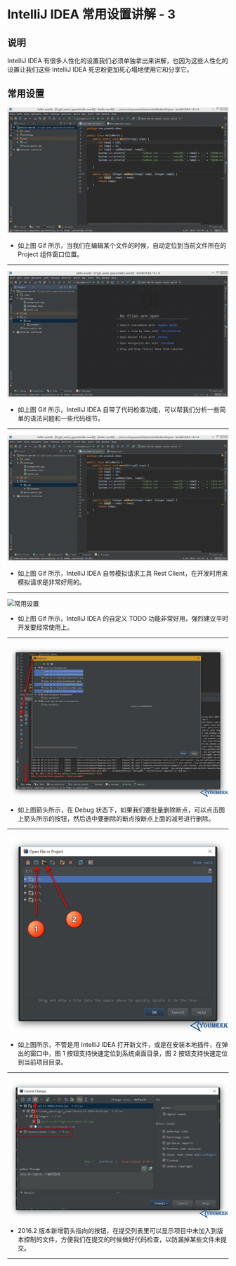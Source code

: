 # IntelliJ IDEA 常用设置讲解 - 3

## 说明

IntelliJ IDEA 有很多人性化的设置我们必须单独拿出来讲解，也因为这些人性化的设置让我们这些 IntelliJ IDEA 死忠粉更加死心塌地使用它和分享它。

## 常用设置

![常用设置](./images/xxvi-a-settings-introduce-31.gif)

- 如上图 Gif 所示，当我们在编辑某个文件的时候，自动定位到当前文件所在的 Project 组件窗口位置。

----------------------------------------------------------------------------

![常用设置](./images/xxvi-a-settings-introduce-34.gif)

- 如上图 Gif 所示，IntelliJ IDEA 自带了代码检查功能，可以帮我们分析一些简单的语法问题和一些代码细节。

----------------------------------------------------------------------------

![常用设置](./images/xxvi-a-settings-introduce-35.gif)

- 如上图 Gif 所示，IntelliJ IDEA 自带模拟请求工具 Rest Client，在开发时用来模拟请求是非常好用的。

----------------------------------------------------------------------------

![常用设置](./images/xxvi-a-settings-introduce-36.gif)

- 如上图 Gif 所示，IntelliJ IDEA 的自定义 TODO 功能非常好用，强烈建议平时开发要经常使用上。

----------------------------------------------------------------------------

![常用设置](./images/xxvi-a-settings-introduce-37.jpg)

- 如上图箭头所示，在 Debug 状态下，如果我们要批量删除断点，可以点击图上箭头所示的按钮，然后选中要删除的断点按断点上面的减号进行删除。

----------------------------------------------------------------------------

![常用设置](./images/xxvi-a-settings-introduce-39.jpg)

- 如上图所示，不管是用 IntelliJ IDEA 打开新文件，或是在安装本地插件，在弹出的窗口中，图 1 按钮支持快速定位到系统桌面目录，图 2 按钮支持快速定位到当前项目目录。

----------------------------------------------------------------------------

![常用设置](./images/xxvi-a-settings-introduce-40.jpg)

- 2016.2 版本新增箭头指向的按钮，在提交列表里可以显示项目中未加入到版本控制的文件，方便我们在提交的时候做好代码检查，以防漏掉某些文件未提交。

----------------------------------------------------------------------------










































